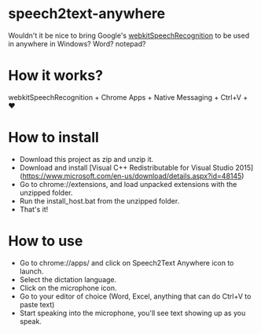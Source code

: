 # speech2text-anywhere
Wouldn't it be nice to bring Google's [webkitSpeechRecognition](https://www.google.com/intl/en/chrome/demos/speech.html) to be used in anywhere in Windows? Word? notepad?

# How it works?
webkitSpeechRecognition + Chrome Apps + Native Messaging + Ctrl+V + :heart:

# How to install
- Download this project as zip and unzip it.
- Download and install [Visual C++ Redistributable for Visual Studio 2015] (https://www.microsoft.com/en-us/download/details.aspx?id=48145)
- Go to chrome://extensions, and load unpacked extensions with the unzipped folder.
- Run the install_host.bat from the unzipped folder.
- That's it!

# How to use
- Go to chrome://apps/ and click on Speech2Text Anywhere icon to launch.
- Select the dictation language.
- Click on the microphone icon.
- Go to your editor of choice (Word, Excel, anything that can do Ctrl+V to paste text)
- Start speaking into the microphone, you'll see text showing up as you speak.
